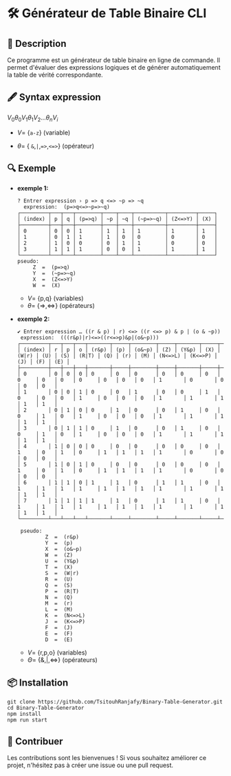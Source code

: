 
# 🛠️ Générateur de Table Binaire CLI

## 📜 Description

Ce programme est un générateur de table binaire en ligne de commande. Il permet d'évaluer des expressions logiques et de générer automatiquement la table de vérité correspondante.

## 🖋️ Syntax expression

$V_0  \theta_0 V_1 \theta_1 V_2 ... \theta_n V_i$

  - $V=$ {`a-z`} (variable)

  - $\theta=$ { `&`,`|`,`=>`,`<=>`} (opérateur)

 
## 🔍 Exemple


  - **exemple 1:**
    ```shell
    ? Entrer expression › p => q <=> ~p => ~q
      expression:  (p=>q<=>~p=>~q)
    ┌─────────┬───┬───┬────────┬────┬────┬──────────┬─────────┬─────┐
    │ (index) │ p │ q │ (p=>q) │ ~p │ ~q │ (~p=>~q) │ (Z<=>Y) │ (X) │
    ├─────────┼───┼───┼────────┼────┼────┼──────────┼─────────┼─────┤
    │ 0       │ 0 │ 0 │ 1      │ 1  │ 1  │ 1        │ 1       │ 1   │
    │ 1       │ 0 │ 1 │ 1      │ 1  │ 0  │ 0        │ 0       │ 0   │
    │ 2       │ 1 │ 0 │ 0      │ 0  │ 1  │ 1        │ 0       │ 0   │
    │ 3       │ 1 │ 1 │ 1      │ 0  │ 0  │ 1        │ 1       │ 1   │
    └─────────┴───┴───┴────────┴────┴────┴──────────┴─────────┴─────┘
    pseudo:
         Z  =  (p=>q)
         Y  =  (~p=>~q)
         X  =  (Z<=>Y)
         W  =  (X)
    ```
    - $V=$ {p,q} (variables)      
    - $\theta=$ {=>,<=>} (opérateurs)

  - **exemple 2:**
    ```shell
    ✔ Entrer expression … ((r & p) | r) <=> ((r <=> p) & p | (o & ~p))
     expression:  (((r&p)|r)<=>((r<=>p)&p|(o&~p)))
    ┌─────────┬───┬───┬───┬───────┬─────┬────────┬─────┬───────┬─────┬───────┬─────┬─────┬───────┬─────┬─────┬─────┬─────────┬─────────┬─────┬─────┬─────┐
    │ (index) │ r │ p │ o │ (r&p) │ (p) │ (o&~p) │ (Z) │ (Y&p) │ (X) │ (W|r) │ (U) │ (S) │ (R|T) │ (Q) │ (r) │ (M) │ (N<=>L) │ (K<=>P) │ (J) │ (F) │ (E) │
    ├─────────┼───┼───┼───┼───────┼─────┼────────┼─────┼───────┼─────┼───────┼─────┼─────┼───────┼─────┼─────┼─────┼─────────┼─────────┼─────┼─────┼─────┤
    │ 0       │ 0 │ 0 │ 0 │ 0     │ 0   │ 0      │ 0   │ 0     │ 0   │ 0     │ 0   │ 0   │ 0     │ 0   │ 0   │ 0   │ 1       │ 0       │ 0   │ 0   │ 0   │
    │ 1       │ 0 │ 0 │ 1 │ 0     │ 0   │ 1      │ 0   │ 0     │ 1   │ 0     │ 0   │ 0   │ 1     │ 0   │ 0   │ 0   │ 1       │ 1       │ 1   │ 1   │ 1   │
    │ 2       │ 0 │ 1 │ 0 │ 0     │ 1   │ 0      │ 0   │ 1     │ 0   │ 0     │ 1   │ 0   │ 1     │ 0   │ 0   │ 0   │ 1       │ 1       │ 1   │ 1   │ 1   │
    │ 3       │ 0 │ 1 │ 1 │ 0     │ 1   │ 0      │ 0   │ 1     │ 0   │ 0     │ 1   │ 0   │ 1     │ 0   │ 0   │ 0   │ 1       │ 1       │ 1   │ 1   │ 1   │
    │ 4       │ 1 │ 0 │ 0 │ 0     │ 0   │ 0      │ 0   │ 0     │ 0   │ 1     │ 0   │ 1   │ 0     │ 1   │ 1   │ 1   │ 1       │ 0       │ 0   │ 0   │ 0   │
    │ 5       │ 1 │ 0 │ 1 │ 0     │ 0   │ 0      │ 0   │ 0     │ 0   │ 1     │ 0   │ 1   │ 0     │ 1   │ 1   │ 1   │ 1       │ 0       │ 0   │ 0   │ 0   │
    │ 6       │ 1 │ 1 │ 0 │ 1     │ 1   │ 0      │ 1   │ 1     │ 0   │ 1     │ 1   │ 1   │ 1     │ 1   │ 1   │ 1   │ 1       │ 1       │ 1   │ 1   │ 1   │
    │ 7       │ 1 │ 1 │ 1 │ 1     │ 1   │ 0      │ 1   │ 1     │ 0   │ 1     │ 1   │ 1   │ 1     │ 1   │ 1   │ 1   │ 1       │ 1       │ 1   │ 1   │ 1   │
    └─────────┴───┴───┴───┴───────┴─────┴────────┴─────┴───────┴─────┴───────┴─────┴─────┴───────┴─────┴─────┴─────┴─────────┴─────────┴─────┴─────┴─────┘
    
     pseudo:
             Z  =  (r&p)
             Y  =  (p)
             X  =  (o&~p)
             W  =  (Z)
             U  =  (Y&p)
             T  =  (X)
             S  =  (W|r)
             R  =  (U)
             Q  =  (S)
             P  =  (R|T)
             N  =  (Q)
             M  =  (r)
             L  =  (M)
             K  =  (N<=>L)
             J  =  (K<=>P)
             F  =  (J)
             E  =  (F)
             D  =  (E)
    ```
    - $V=$ {r,p,o} (variables)    
    - $\Theta=$ {&,|,<=>} (opérateurs)     

## 📦 Installation

```shell
git clone https://github.com/TsitouhRanjafy/Binary-Table-Generator.git
cd Binary-Table-Generator
npm install
npm run start 
```

## 🤝 Contribuer

Les contributions sont les bienvenues ! Si vous souhaitez améliorer ce projet, n'hésitez pas à créer une issue ou une pull request.






  
  
